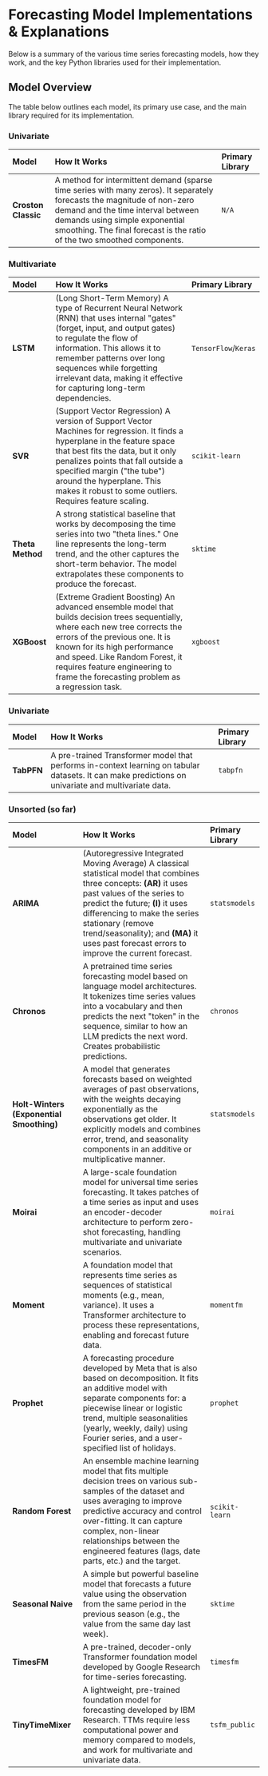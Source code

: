 # Forecasting Model Implementations & Explanations

Below is a summary of the various time series forecasting models, how they work, and the key Python libraries used for their implementation.

## Model Overview

The table below outlines each model, its primary use case, and the main library required for its implementation.

### Univariate

| Model | How It Works | Primary Library |
| :--- | :--- | :--- |
| **Croston Classic** |	A method for intermittent demand (sparse time series with many zeros). It separately forecasts the magnitude of non-zero demand and the time interval between demands using simple exponential smoothing. The final forecast is the ratio of the two smoothed components. | `N/A` |

### Multivariate

| Model | How It Works | Primary Library |
| :--- | :--- | :--- |
| **LSTM** | (Long Short-Term Memory) A type of Recurrent Neural Network (RNN) that uses internal "gates" (forget, input, and output gates) to regulate the flow of information. This allows it to remember patterns over long sequences while forgetting irrelevant data, making it effective for capturing long-term dependencies. | `TensorFlow`/`Keras` |
| **SVR** | (Support Vector Regression) A version of Support Vector Machines for regression. It finds a hyperplane in the feature space that best fits the data, but it only penalizes points that fall outside a specified margin ("the tube") around the hyperplane. This makes it robust to some outliers. Requires feature scaling. | `scikit-learn` |
| **Theta Method** | A strong statistical baseline that works by decomposing the time series into two "theta lines." One line represents the long-term trend, and the other captures the short-term behavior. The model extrapolates these components to produce the forecast. | `sktime` |
| **XGBoost** | (Extreme Gradient Boosting) An advanced ensemble model that builds decision trees sequentially, where each new tree corrects the errors of the previous one. It is known for its high performance and speed. Like Random Forest, it requires feature engineering to frame the forecasting problem as a regression task. | `xgboost` |

### Univariate

| Model | How It Works | Primary Library |
| :--- | :--- | :--- |
| **TabPFN** | A pre-trained Transformer model that performs in-context learning on tabular datasets. It can make predictions on univariate and multivariate data. | `tabpfn` |

### Unsorted (so far)

| Model | How It Works | Primary Library |
| :--- | :--- | :--- |
| **ARIMA** | (Autoregressive Integrated Moving Average) A classical statistical model that combines three concepts: **(AR)** it uses past values of the series to predict the future; **(I)** it uses differencing to make the series stationary (remove trend/seasonality); and **(MA)** it uses past forecast errors to improve the current forecast. | `statsmodels` |
| **Chronos** | A pretrained time series forecasting model based on language model architectures. It tokenizes time series values into a vocabulary and then predicts the next "token" in the sequence, similar to how an LLM predicts the next word. Creates probabilistic predictions. | `chronos` |
| **Holt-Winters (Exponential Smoothing)** | A model that generates forecasts based on weighted averages of past observations, with the weights decaying exponentially as the observations get older. It explicitly models and combines error, trend, and seasonality components in an additive or multiplicative manner. | `statsmodels` |
| **Moirai** | A large-scale foundation model for universal time series forecasting. It takes patches of a time series as input and uses an encoder-decoder architecture to perform zero-shot forecasting, handling multivariate and univariate scenarios. | `moirai ` |
| **Moment** | A foundation model that represents time series as sequences of statistical moments (e.g., mean, variance). It uses a Transformer architecture to process these representations, enabling and forecast future data. | `momentfm` |
| **Prophet** | A forecasting procedure developed by Meta that is also based on decomposition. It fits an additive model with separate components for: a piecewise linear or logistic trend, multiple seasonalities (yearly, weekly, daily) using Fourier series, and a user-specified list of holidays. | `prophet` |
| **Random Forest** | An ensemble machine learning model that fits multiple decision trees on various sub-samples of the dataset and uses averaging to improve predictive accuracy and control over-fitting. It can capture complex, non-linear relationships between the engineered features (lags, date parts, etc.) and the target. | `scikit-learn` |
| **Seasonal Naive** | A simple but powerful baseline model that forecasts a future value using the observation from the same period in the previous season (e.g., the value from the same day last week). | `sktime` |
| **TimesFM** | A pre-trained, decoder-only Transformer foundation model developed by Google Research for time-series forecasting. | `timesfm` |
| **TinyTimeMixer** | A lightweight, pre-trained foundation model for forecasting developed by IBM Research. TTMs require less computational power and memory compared to models, and work for multivariate and univariate data. | `tsfm_public ` |
